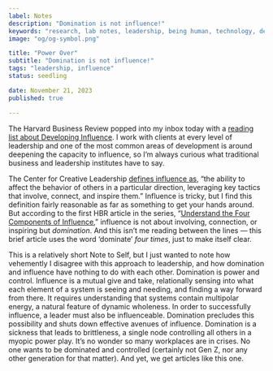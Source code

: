 ```yaml
---
label: Notes
description: "Domination is not influence!"
keywords: "research, lab notes, leadership, being human, technology, design, cosmology, worlding"
image: "og/og-symbol.png"

title: "Power Over"
subtitle: "Domination is not influence!"
tags: "leadership, influence"
status: seedling

date: November 21, 2023
published: true

---
```


The Harvard Business Review popped into my inbox today with a [reading list about Developing Influence](https://hbr.org/2015/05/understand-the-4-components-of-influence?utm_medium=email&utm_source=circ_other&utm_campaign=subbenemail_readinglists&hideIntromercial=true&tpcc=subbenemail&deliveryName=DM304097#how-to-develop-influence). I work with clients at every level of leadership and one of the most common areas of development is around deepening the capacity to influence, so I’m always curious what traditional business and leadership institutes have to say.

The Center for Creative Leadership [defines influence as](https://www.ccl.org/articles/leading-effectively-articles/4-keys-strengthen-ability-influence-others/), “the ability to affect the behavior of others in a particular direction, leveraging key tactics that involve, connect, and inspire them.” Influence is tricky, but I find this definition fairly reasonable as far as something to get your hands around. But according to the first HBR article in the series, “[Understand the Four Components of Influence](https://hbr.org/2015/05/understand-the-4-components-of-influence),” influence is not about involving, connection, or inspiring but _domination_. And this isn’t me reading between the lines &mdash; this brief article uses the word ‘dominate’ _four times_, just to make itself clear.

This is a relatively short Note to Self, but I just wanted to note how vehemently I disagree with this approach to leadership, and how domination and influence have nothing to do with each other. Domination is power and control. Influence is a mutual give and take, relationally sensing into what each element of a system is seeing and needing, and finding a way forward from there. It requires understanding that systems contain multipolar energy, a natural feature of dynamic wholeness. In order to successfully influence, a leader must also be influenceable. Domination precludes this possibility and shuts down effective avenues of influence. Domination is a sickness that leads to brittleness, a single node controlling all others in a myopic power play. It’s no wonder so many workplaces are in crises. No one wants to be dominated and controlled (certainly not Gen Z, nor any other generation for that matter). And yet, we get articles like this one.
